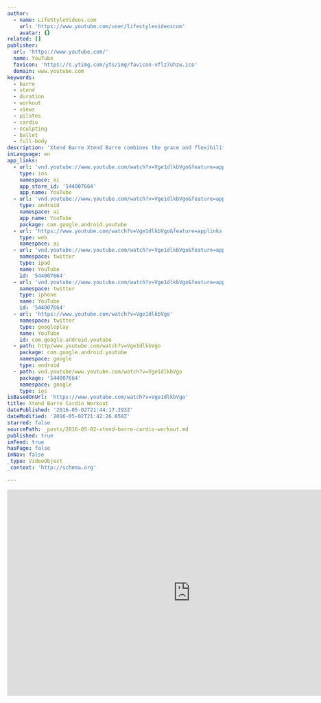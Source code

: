 ```yaml
---
author:
  - name: LifeStyleVideos.com
    url: 'https://www.youtube.com/user/lifestylevideoscom'
    avatar: {}
related: []
publisher:
  url: 'https://www.youtube.com/'
  name: YouTube
  favicon: 'https://s.ytimg.com/yts/img/favicon-vflz7uhzw.ico'
  domain: www.youtube.com
keywords:
  - barre
  - xtend
  - duration
  - workout
  - views
  - pilates
  - cardio
  - sculpting
  - ballet
  - full-body
description: 'Xtend Barre Xtend Barre combines the grace and flexibility of dance with the strength and sculpting of Pilates to give you a long, strong, and lean physique. By incorporating dance elements and music into Pilates, Xtend Barre combines coordination, rhythm, and cardiovascular fitness.'
inLanguage: en
app_links:
  - url: 'vnd.youtube://www.youtube.com/watch?v=Vge1dlkbVgo&feature=applinks'
    type: ios
    namespace: ai
    app_store_id: '544007664'
    app_name: YouTube
  - url: 'vnd.youtube://www.youtube.com/watch?v=Vge1dlkbVgo&feature=applinks'
    type: android
    namespace: ai
    app_name: YouTube
    package: com.google.android.youtube
  - url: 'https://www.youtube.com/watch?v=Vge1dlkbVgo&feature=applinks'
    type: web
    namespace: ai
  - url: 'vnd.youtube://www.youtube.com/watch?v=Vge1dlkbVgo&feature=applinks'
    namespace: twitter
    type: ipad
    name: YouTube
    id: '544007664'
  - url: 'vnd.youtube://www.youtube.com/watch?v=Vge1dlkbVgo&feature=applinks'
    namespace: twitter
    type: iphone
    name: YouTube
    id: '544007664'
  - url: 'https://www.youtube.com/watch?v=Vge1dlkbVgo'
    namespace: twitter
    type: googleplay
    name: YouTube
    id: com.google.android.youtube
  - path: http/www.youtube.com/watch?v=Vge1dlkbVgo
    package: com.google.android.youtube
    namespace: google
    type: android
  - path: vnd.youtube/www.youtube.com/watch?v=Vge1dlkbVgo
    package: '544007664'
    namespace: google
    type: ios
isBasedOnUrl: 'https://www.youtube.com/watch?v=Vge1dlkbVgo'
title: Xtend Barre Cardio Workout
datePublished: '2016-05-02T21:44:17.293Z'
dateModified: '2016-05-02T21:42:26.058Z'
starred: false
sourcePath: _posts/2016-05-02-xtend-barre-cardio-workout.md
published: true
inFeed: true
hasPage: false
inNav: false
_type: VideoObject
_context: 'http://schema.org'

---
```

<iframe src="https://cdn.embedly.com/widgets/media.html?src=https%3A%2F%2Fwww.youtube.com%2Fembed%2FVge1dlkbVgo%3Ffeature%3Doembed&amp;url=https%3A%2F%2Fwww.youtube.com%2Fwatch%3Fv%3DVge1dlkbVgo&amp;image=https%3A%2F%2Fi.ytimg.com%2Fvi%2FVge1dlkbVgo%2Fhqdefault.jpg&amp;key=b7d04c9b404c499eba89ee7072e1c4f7&amp;type=text%2Fhtml&amp;schema=youtube" width="854" height="480" scrolling="no" frameborder="0" allowfullscreen="" style=""></iframe>